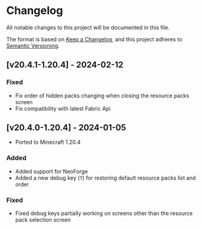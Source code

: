 # Changelog
All notable changes to this project will be documented in this file.

The format is based on [Keep a Changelog](https://keepachangelog.com/en/1.0.0/),
and this project adheres to [Semantic Versioning](https://semver.org/spec/v2.0.0.html).

## [v20.4.1-1.20.4] - 2024-02-12
### Fixed
- Fix order of hidden packs changing when closing the resource packs screen
- Fix compatibility with latest Fabric Api

## [v20.4.0-1.20.4] - 2024-01-05
- Ported to Minecraft 1.20.4
### Added
- Added support for NeoForge
- Added a new debug key (`T`) for restoring default resource packs list and order
### Fixed
- Fixed debug keys partially working on screens other than the resource pack selection screen

